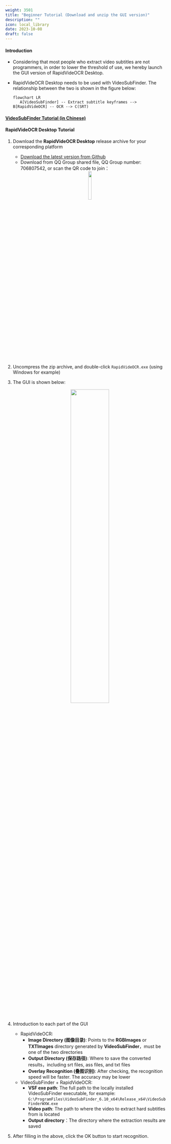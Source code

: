 ```yaml
---
weight: 3501
title: "Beginner Tutorial (Download and unzip the GUI version)"
description: ""
icon: local_library
date: 2023-10-08
draft: false
---
```


#### Introduction

- Considering that most people who extract video subtitles are not programmers, in order to lower the threshold of use, we hereby launch the GUI version of RapidVideOCR Desktop.
- RapidVideOCR Desktop needs to be used with VideoSubFinder. The relationship between the two is shown in the figure below:

    ```mermaid
    flowchart LR
       A[VideoSubFinder] -- Extract subtitle keyframes --> B[RapidVideOCR] -- OCR --> C(SRT)
   ```

#### [VideoSubFinder Tutorial (in Chinese)](https://blog.csdn.net/shiwanghualuo/article/details/129174857)

#### RapidVideOCR Desktop Tutorial

1. Download the **RapidVideOCR Desktop** release archive for your corresponding platform
   - [Download the latest version from Github](https://github.com/SWHL/RapidVideOCRDesktop/releases)
   - Download from QQ Group shared file, QQ Group number: 706807542, or scan the QR code to join：
    <div align="center">
        <img src="https://github.com/SWHL/RapidVideOCR/releases/download/v2.0.1/QQGroup.png" width="15%" height="15%" align="center">
    </div>
2. Uncompress the zip archive, and double-click `RapidVideOCR.exe` (using Windows for example)
3. The GUI is shown below:
    <div align="center">
        <img src="https://github.com/SWHL/RapidVideOCR/releases/download/v2.0.1/DesktopUI.png" width=50%>
    </div>

4. Introduction to each part of the GUI
    - RapidVideOCR:
        - **Image Directory (图像目录)**: Points to the **RGBImages** or **TXTImages** directory generated by **VideoSubFinder**，must be one of the two directories
        - **Output Directory (保存路径)**: Where to save the converted results，including srt files, ass files, and txt files
        - **Overlay Recognition (叠图识别)**: After checking, the recognition speed will be faster. The accuracy may be lower
    - VideoSubFinder + RapidVideOCR:
        - **VSF exe path**: The full path to the locally installed VideoSubFinder executable, for example: `G:\ProgramFiles\VideoSubFinder_6.10_x64\Release_x64\VideoSubFinderWXW.exe`
        - **Video path**: The path to where the video to extract hard subtitles from is located
        - **Output directory**：The directory where the extraction results are saved
6. After filling in the above, click the OK button to start recognition.

<script src="https://giscus.app/client.js"
        data-repo="SWHL/RapidVideOCR"
        data-repo-id="MDEwOlJlcG9zaXRvcnk0MDU1ODkwMjk="
        data-category="Q&A"
        data-category-id="DIC_kwDOGCzMJc4CUluM"
        data-mapping="title"
        data-strict="0"
        data-reactions-enabled="1"
        data-emit-metadata="0"
        data-input-position="top"
        data-theme="preferred_color_scheme"
        data-lang="en"
        data-loading="lazy"
        crossorigin="anonymous"
        async>
</script>
